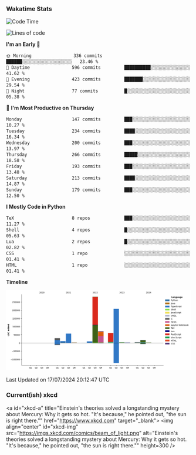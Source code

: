 ### Wakatime Stats
<!--START_SECTION:waka-->
![Code Time](http://img.shields.io/badge/Code%20Time-2%2C735%20hrs%2039%20mins-blue)

![Lines of code](https://img.shields.io/badge/From%20Hello%20World%20I%27ve%20Written-759.0%20thousand%20lines%20of%20code-blue)

**I'm an Early 🐤** 

```text
🌞 Morning                336 commits         ██████░░░░░░░░░░░░░░░░░░░   23.46 % 
🌆 Daytime                596 commits         ██████████░░░░░░░░░░░░░░░   41.62 % 
🌃 Evening                423 commits         ███████░░░░░░░░░░░░░░░░░░   29.54 % 
🌙 Night                  77 commits          █░░░░░░░░░░░░░░░░░░░░░░░░   05.38 % 
```
📅 **I'm Most Productive on Thursday** 

```text
Monday                   147 commits         ███░░░░░░░░░░░░░░░░░░░░░░   10.27 % 
Tuesday                  234 commits         ████░░░░░░░░░░░░░░░░░░░░░   16.34 % 
Wednesday                200 commits         ███░░░░░░░░░░░░░░░░░░░░░░   13.97 % 
Thursday                 266 commits         █████░░░░░░░░░░░░░░░░░░░░   18.58 % 
Friday                   193 commits         ███░░░░░░░░░░░░░░░░░░░░░░   13.48 % 
Saturday                 213 commits         ████░░░░░░░░░░░░░░░░░░░░░   14.87 % 
Sunday                   179 commits         ███░░░░░░░░░░░░░░░░░░░░░░   12.50 % 
```


**I Mostly Code in Python** 

```text
TeX                      8 repos             ███░░░░░░░░░░░░░░░░░░░░░░   11.27 % 
Shell                    4 repos             █░░░░░░░░░░░░░░░░░░░░░░░░   05.63 % 
Lua                      2 repos             █░░░░░░░░░░░░░░░░░░░░░░░░   02.82 % 
CSS                      1 repo              ░░░░░░░░░░░░░░░░░░░░░░░░░   01.41 % 
HTML                     1 repo              ░░░░░░░░░░░░░░░░░░░░░░░░░   01.41 % 
```



**Timeline**

![Lines of Code chart](https://raw.githubusercontent.com/joshuajeschek/joshuajeschek/main/assets/bar_graph.png)


 Last Updated on 17/07/2024 20:12:47 UTC
<!--END_SECTION:waka-->

### Current(ish) xkcd
<a id="xkcd-a" title="Einstein's theories solved a longstanding mystery about Mercury: Why it gets so hot. "It's because," he pointed out, "the sun is right there."" href="https://www.xkcd.com" target="_blank">
        <img align="center" id="xkcd-img" src="https://imgs.xkcd.com/comics/beam_of_light.png" alt="Einstein's theories solved a longstanding mystery about Mercury: Why it gets so hot. "It's because," he pointed out, "the sun is right there."" height=300 />
</a>
